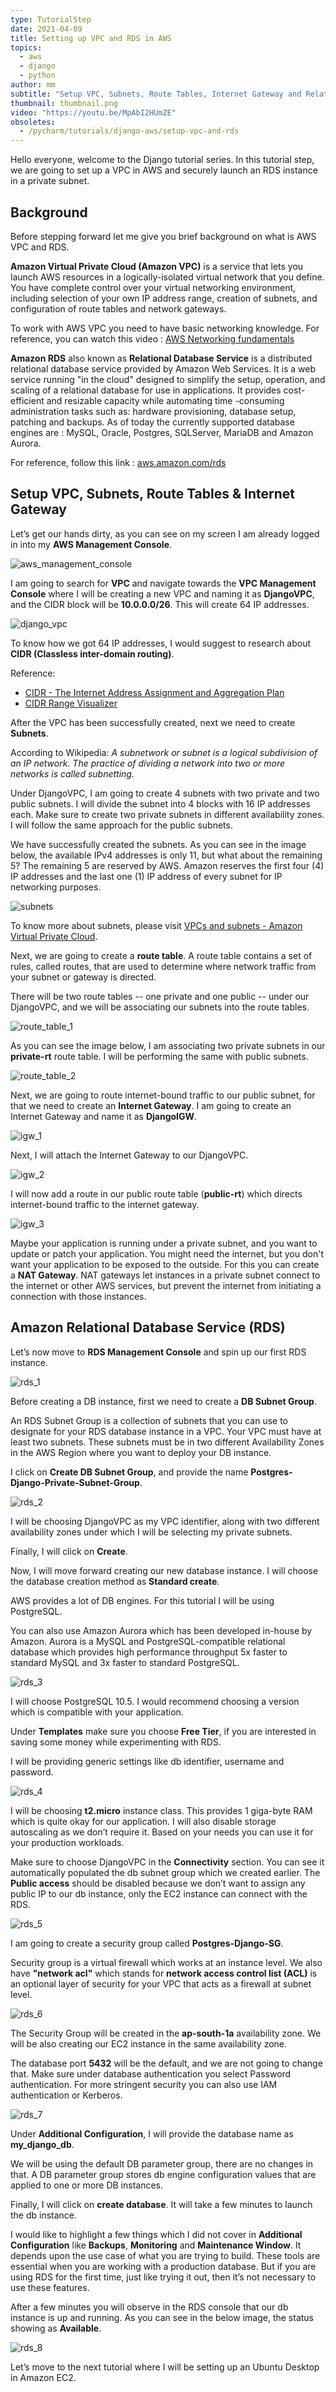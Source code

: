 ```yaml
---
type: TutorialStep
date: 2021-04-09
title: Setting up VPC and RDS in AWS
topics:
  - aws
  - django
  - python
author: mm
subtitle: "Setup VPC, Subnets, Route Tables, Internet Gateway and Relational Database."
thumbnail: thumbnail.png
video: "https://youtu.be/MpAbI2HUmZE"
obsoletes:
  - /pycharm/tutorials/django-aws/setup-vpc-and-rds
---
```


Hello everyone, welcome to the Django tutorial series. In this tutorial step, we are going to set up a VPC in AWS and securely launch an RDS instance in a private subnet.

## Background

Before stepping forward let me give you brief background on what is AWS VPC and RDS.

**Amazon Virtual Private Cloud (Amazon VPC)** is a service that lets you launch AWS resources in a logically-isolated virtual network that you define. You have complete control over your virtual networking environment, including selection of your own IP address range, creation of subnets, and configuration of route tables and network gateways.

To work with AWS VPC you need to have basic networking knowledge. For reference, you can watch this video : [AWS Networking fundamentals](https://www.youtube.com/watch?v=hiKPPy584Mg)

**Amazon RDS** also known as **Relational Database Service** is a distributed relational database service provided by Amazon Web Services. It is a web service running "in the cloud" designed to simplify the setup, operation, and scaling of a relational database for use in applications. It provides cost-efficient and resizable capacity while automating time -consuming administration tasks such as: hardware provisioning, database setup, patching and backups. As of today the currently supported database engines are : MySQL, Oracle, Postgres, SQLServer, MariaDB and Amazon Aurora.

For reference, follow this link : [aws.amazon.com/rds](https://aws.amazon.com/rds/)

## Setup VPC, Subnets, Route Tables & Internet Gateway

Let’s get our hands dirty, as you can see on my screen I am already logged in into my **AWS Management Console**.

![aws_management_console](steps/step1.png)

I am going to search for **VPC** and navigate towards the **VPC Management Console** where I will be creating a new VPC and naming it as **DjangoVPC**, and the CIDR block will be **10.0.0.0/26**. This will create 64 IP addresses.

![django_vpc](steps/step2.png)

To know how we got 64 IP addresses, I would suggest to research about **CIDR (Classless inter-domain routing)**.

Reference:

- [CIDR - The Internet Address Assignment and Aggregation Plan](https://tools.ietf.org/html/rfc4632)
- [CIDR Range Visualizer](https://cidr.xyz/)

After the VPC has been successfully created, next we need to create **Subnets**.

According to Wikipedia: <em>A subnetwork or subnet is a logical subdivision of an IP network. The practice of dividing a network into two or more networks is called subnetting.</em>

Under DjangoVPC, I am going to create 4 subnets with two private and two public subnets. I will divide the subnet into 4 blocks with 16 IP addresses each. Make sure to create two private subnets in different availability zones. I will follow the same approach for the public subnets.

We have successfully created the subnets. As you can see in the image below, the available IPv4 addresses is only 11, but what about the remaining 5? The remaining 5 are reserved by AWS. Amazon reserves the first four (4) IP addresses and the last one (1) IP address of every subnet for IP networking purposes.

![subnets](steps/step3.png)

To know more about subnets, please visit [VPCs and subnets - Amazon Virtual Private Cloud](https://docs.aws.amazon.com/vpc/latest/userguide/VPC_Subnets.html).

Next, we are going to create a **route table**. A route table contains a set of rules, called routes, that are used to determine where network traffic from your subnet or gateway is directed.

There will be two route tables -- one private and one public -- under our DjangoVPC, and we will be associating our subnets into the route tables.

![route_table_1](steps/step4.png)

As you can see the image below, I am associating two private subnets in our **private-rt** route table. I will be performing the same with public subnets.

![route_table_2](steps/step5.png)

Next, we are going to route internet-bound traffic to our public subnet, for that we need to create an **Internet Gateway**. I am going to create an Internet Gateway
and name it as **DjangoIGW**.

![igw_1](steps/step6.png)

Next, I will attach the Internet Gateway to our DjangoVPC.

![igw_2](steps/step7.png)

I will now add a route in our public route table (**public-rt**) which directs internet-bound traffic to the internet gateway.

![igw_3](steps/step8.png)

Maybe your application is running under a private subnet, and you want to update or patch your application. You might need the internet, but you don't want your application to be exposed to the outside. For this you can create a **NAT Gateway**. NAT gateways let instances in a private subnet connect to the internet or other AWS services, but prevent the internet from initiating a connection with those instances.

## Amazon Relational Database Service (RDS)

Let’s now move to **RDS Management Console** and spin up our first RDS instance.

![rds_1](steps/step9.png)

Before creating a DB instance, first we need to create a **DB Subnet Group**.

An RDS Subnet Group is a collection of subnets that you can use to designate for your RDS database instance in a VPC. Your VPC must have at least two subnets. These subnets must be in two different Availability Zones in the AWS Region where you want to deploy your DB instance.

I click on **Create DB Subnet Group**, and provide the name **Postgres-Django-Private-Subnet-Group**.

![rds_2](steps/step10.png)

I will be choosing DjangoVPC as my VPC identifier, along with two different availability zones under which I will be selecting my private subnets.

Finally, I will click on **Create**.

Now, I will move forward creating our new database instance. I will choose the database creation method as **Standard create**.

AWS provides a lot of DB engines. For this tutorial I will be using PostgreSQL.

You can also use Amazon Aurora which has been developed in-house by Amazon. Aurora is a MySQL and PostgreSQL-compatible relational database which provides high performance throughput 5x faster to standard MySQL and 3x faster to standard PostgreSQL.

![rds_3](steps/step11.png)

I will choose PostgreSQL 10.5. I would recommend choosing a version which is compatible with your application.

Under **Templates** make sure you choose **Free Tier**, if you are interested in saving some money while experimenting with RDS.

I will be providing generic settings like db identifier, username and password.

![rds_4](steps/step12.png)

I will be choosing **t2.micro** instance class. This provides 1 giga-byte RAM which is quite okay for our application. I will also disable storage autoscaling as we don’t require it. Based on your needs you can use it for your production workloads.

Make sure to choose DjangoVPC in the **Connectivity** section. You can see it automatically populated the db subnet group which we created earlier. The **Public access** should be disabled because we don’t want to assign any public IP to our db instance, only the EC2 instance can connect with the RDS.

![rds_5](steps/step13.png)

I am going to create a security group called **Postgres-Django-SG**.

Security group is a virtual firewall which works at an instance level. We also have **"network acl"** which stands for **network access control list (ACL)** is an optional layer of security for your VPC that acts as a firewall at subnet level.

![rds_6](steps/step14.png)

The Security Group will be created in the **ap-south-1a** availability zone. We will be also creating our EC2 instance in the same availability zone.

The database port **5432** will be the default, and we are not going to change that. Make sure under database authentication you select Password authentication. For more stringent security you can also use IAM authentication or Kerberos.

![rds_7](steps/step15.png)

Under **Additional Configuration**, I will provide the database name as **my_django_db**.

We will be using the default DB parameter group, there are no changes in that. A DB parameter group stores db engine configuration values that are applied to
one or more DB instances.

Finally, I will click on **create database**. It will take a few minutes to launch the db instance.

I would like to highlight a few things which I did not cover in **Additional Configuration** like **Backups**, **Monitoring** and **Maintenance Window**. It depends upon the use case of what you are trying to build. These tools are essential when you are working with a production database. But if you are using RDS for the first time, just like trying it out, then it’s not necessary to use these features.

After a few minutes you will observe in the RDS console that our db instance is up and running. As you can see in the below image, the status showing as **Available**.

![rds_8](steps/step16.png)

Let’s move to the next tutorial where I will be setting up an Ubuntu Desktop in Amazon EC2.
